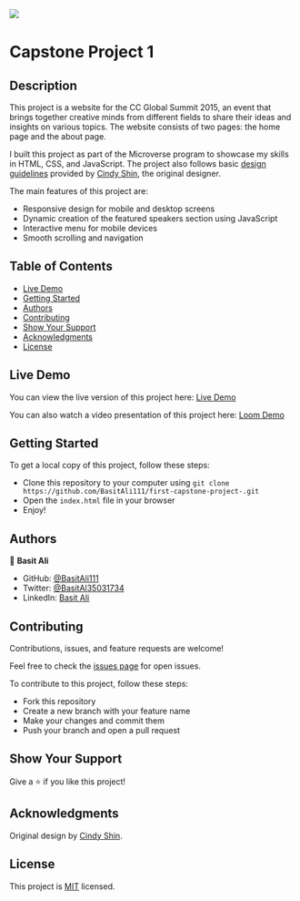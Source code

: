 ![](https://img.shields.io/badge/Microverse-blueviolet)
​
# Capstone Project 1

## Description

This project is a website for the CC Global Summit 2015, an event that brings together creative minds from different fields to share their ideas and insights on various topics. The website consists of two pages: the home page and the about page.

I built this project as part of the Microverse program to showcase my skills in HTML, CSS, and JavaScript. The project also follows basic [design guidelines](https://www.behance.net/gallery/29845175/CC-Global-Summit-2015) provided by [Cindy Shin](https://www.behance.net/adagio07), the original designer.

The main features of this project are:

- Responsive design for mobile and desktop screens
- Dynamic creation of the featured speakers section using JavaScript
- Interactive menu for mobile devices
- Smooth scrolling and navigation

## Table of Contents

- [Live Demo](#live-demo)
- [Getting Started](#getting-started)
- [Authors](#authors)
- [Contributing](#contributing)
- [Show Your Support](#show-your-support)
- [Acknowledgments](#acknowledgments)
- [License](#license)

## Live Demo

You can view the live version of this project here: [Live Demo](https://basitali111.github.io/first-capstone-project-/)

You can also watch a video presentation of this project here: [Loom Demo](https://www.loom.com/share/344c92085a654c7fb77bc3d9901e0e6f)


## Getting Started

To get a local copy of this project, follow these steps:

- Clone this repository to your computer using `git clone https://github.com/BasitAli111/first-capstone-project-.git`
- Open the `index.html` file in your browser
- Enjoy!

## Authors

👤 **Basit Ali**

- GitHub: [@BasitAli111](https://github.com/BasitAli111)
- Twitter: [@BasitAl35031734](https://twitter.com/BasitAl35031734)
- LinkedIn: [Basit Ali](https://www.linkedin.com/in/basit-ali-3961141b3/)

## Contributing

Contributions, issues, and feature requests are welcome!

Feel free to check the [issues page](https://github.com/BasitAli111/first-capstone-project-/issues) for open issues.

To contribute to this project, follow these steps:

- Fork this repository
- Create a new branch with your feature name
- Make your changes and commit them
- Push your branch and open a pull request

## Show Your Support

Give a ⭐️ if you like this project!

## Acknowledgments

Original design by [Cindy Shin](https://www.behance.net/adagio07).

## License

This project is [MIT](./MIT.md) licensed.

